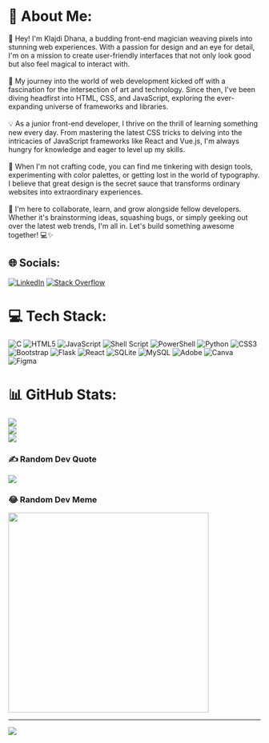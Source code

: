 # 💫 About Me:
👋 Hey! I'm Klajdi Dhana, a budding front-end magician weaving pixels into stunning web experiences. With a passion for design and an eye for detail, I'm on a mission to create user-friendly interfaces that not only look good but also feel magical to interact with.<br><br>🚀 My journey into the world of web development kicked off with a fascination for the intersection of art and technology. Since then, I've been diving headfirst into HTML, CSS, and JavaScript, exploring the ever-expanding universe of frameworks and libraries.<br><br>💡 As a junior front-end developer, I thrive on the thrill of learning something new every day. From mastering the latest CSS tricks to delving into the intricacies of JavaScript frameworks like React and Vue.js, I'm always hungry for knowledge and eager to level up my skills.<br><br>🎨 When I'm not crafting code, you can find me tinkering with design tools, experimenting with color palettes, or getting lost in the world of typography. I believe that great design is the secret sauce that transforms ordinary websites into extraordinary experiences.<br><br>🌟 I'm here to collaborate, learn, and grow alongside fellow developers. Whether it's brainstorming ideas, squashing bugs, or simply geeking out over the latest web trends, I'm all in. Let's build something awesome together! 💻✨


## 🌐 Socials:
[![LinkedIn](https://img.shields.io/badge/LinkedIn-%230077B5.svg?logo=linkedin&logoColor=white)](https://www.linkedin.com/in/klajdi-dhana-42715b255/) [![Stack Overflow](https://img.shields.io/badge/-Stackoverflow-FE7A16?logo=stack-overflow&logoColor=white)](https://stackoverflow.com/users/23428486) 

# 💻 Tech Stack:
![C](https://img.shields.io/badge/c-%2300599C.svg?style=plastic&logo=c&logoColor=white) ![HTML5](https://img.shields.io/badge/html5-%23E34F26.svg?style=plastic&logo=html5&logoColor=white) ![JavaScript](https://img.shields.io/badge/javascript-%23323330.svg?style=plastic&logo=javascript&logoColor=%23F7DF1E) ![Shell Script](https://img.shields.io/badge/shell_script-%23121011.svg?style=plastic&logo=gnu-bash&logoColor=white) ![PowerShell](https://img.shields.io/badge/PowerShell-%235391FE.svg?style=plastic&logo=powershell&logoColor=white) ![Python](https://img.shields.io/badge/python-3670A0?style=plastic&logo=python&logoColor=ffdd54) ![CSS3](https://img.shields.io/badge/css3-%231572B6.svg?style=plastic&logo=css3&logoColor=white) ![Bootstrap](https://img.shields.io/badge/bootstrap-%238511FA.svg?style=plastic&logo=bootstrap&logoColor=white) ![Flask](https://img.shields.io/badge/flask-%23000.svg?style=plastic&logo=flask&logoColor=white) ![React](https://img.shields.io/badge/react-%2320232a.svg?style=plastic&logo=react&logoColor=%2361DAFB) ![SQLite](https://img.shields.io/badge/sqlite-%2307405e.svg?style=plastic&logo=sqlite&logoColor=white) ![MySQL](https://img.shields.io/badge/mysql-%2300000f.svg?style=plastic&logo=mysql&logoColor=white) ![Adobe](https://img.shields.io/badge/adobe-%23FF0000.svg?style=plastic&logo=adobe&logoColor=white) ![Canva](https://img.shields.io/badge/Canva-%2300C4CC.svg?style=plastic&logo=Canva&logoColor=white) ![Figma](https://img.shields.io/badge/figma-%23F24E1E.svg?style=plastic&logo=figma&logoColor=white)
# 📊 GitHub Stats:
![](https://github-readme-stats.vercel.app/api?username=Klajdi2004&theme=nightowl&hide_border=false&include_all_commits=false&count_private=false)<br/>
![](https://github-readme-streak-stats.herokuapp.com/?user=Klajdi2004&theme=nightowl&hide_border=false)<br/>
![](https://github-readme-stats.vercel.app/api/top-langs/?username=Klajdi2004&theme=nightowl&hide_border=false&include_all_commits=false&count_private=false&layout=compact)

### ✍️ Random Dev Quote
![](https://quotes-github-readme.vercel.app/api?type=vetical&theme=tokyonight)

### 😂 Random Dev Meme
<img src='https://randommeme-five.vercel.app/' style="height: 400px;"/>

---
[![](https://visitcount.itsvg.in/api?id=Klajdi2004&icon=2&color=0)](https://visitcount.itsvg.in)

<!-- Proudly created with GPRM ( https://gprm.itsvg.in ) -->
